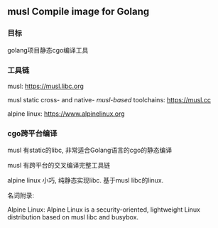 ## musl  Compile image for Golang



### 目标

golang项目静态cgo编译工具



### 工具链

musl:  https://musl.libc.org

musl static cross- and native- *musl-based* toolchains:  https://musl.cc

alpine linux: https://www.alpinelinux.org



### cgo跨平台编译

musl 有static的libc, 非常适合Golang语言的cgo的静态编译

musl 有跨平台的交叉编译完整工具链

alpine linux 小巧, 纯静态实现libc. 基于musl libc的linux.



名词附录:

Alpine Linux:  Alpine Linux is a security-oriented, lightweight Linux distribution based on musl libc and busybox.



